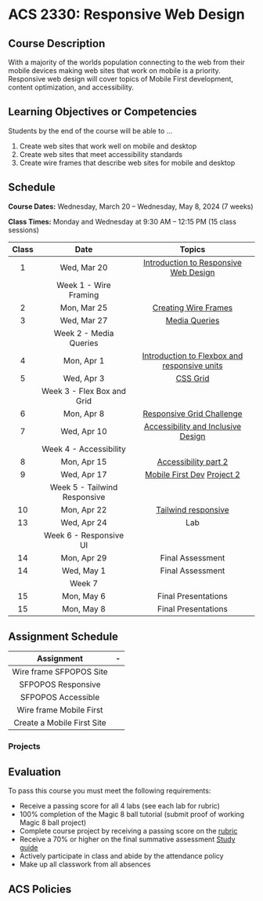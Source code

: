 # ACS 2330: Responsive Web Design

## Course Description

With a majority of the worlds population connecting to the web from their mobile devices making web sites that work on mobile is a priority. Responsive web design will cover topics of Mobile First development, content optimization, and accessibility. 

## Learning Objectives or Competencies

Students by the end of the course will be able to ...

1. Create web sites that work well on mobile and desktop
2. Create web sites that meet accessibility standards
3. Create wire frames that describe web sites for mobile and desktop

## Schedule

**Course Dates:** Wednesday, March 20 – Wednesday, May 8, 2024 (7 weeks)

**Class Times:** Monday and Wednesday at 9:30 AM – 12:15 PM (15 class sessions)

| Class |     Date    |                 Topics                  |
|:-----:|:-----------:|:---------------------------------------:|
|  1    | Wed, Mar 20 | [Introduction to Responsive Web Design] |
|       | Week 1 - Wire Framing |                               |
|  2    | Mon, Mar 25 | [Creating Wire Frames] |                |
|  3    | Wed, Mar 27 | [Media Queries] |
|       | Week 2 - Media Queries | 
|  4    | Mon, Apr  1 | [Introduction to Flexbox and responsive units] |
|  5    | Wed, Apr  3 | [CSS Grid] |
|       | Week 3 - Flex Box and Grid |                          |
|  6    | Mon, Apr  8 | [Responsive Grid Challenge] |
|  7    | Wed, Apr 10 | [Accessibility and Inclusive Design]    |
|       | Week 4 - Accessibility |                              |
|  8    | Mon, Apr 15 | [Accessibility part 2] |
|  9    | Wed, Apr 17 | [Mobile First Dev]  [Project 2] |
|       | Week 5 - Tailwind Responsive |                        |
| 10    | Mon, Apr 22 | [Tailwind responsive] |
| 13    | Wed, Apr 24 | Lab |
|       | Week 6 - Responsive UI |                              |
| 14    | Mon, Apr 29 | Final Assessment                        |
| 14    | Wed, May  1 | Final Assessment                        |
|       | Week 7      |                                         |
| 15    | Mon, May  6 | Final Presentations                     |
| 15    | Mon, May  8 | Final Presentations                     |

[Introduction to Responsive Web Design]: ./class-1.md
[Creating Wire Frames]: ./class-2.md

[Media Queries]: ./class-3.md
[Introduction to Flexbox and responsive units]: ./class-4.md

[CSS Grid]: ./class-5.md
[Responsive Grid Challenge]: https://github.com/Tech-at-DU/responsive-web-design-challenge

[Accessibility and Inclusive Design]: ./class-6.md
[Accessibility part 2]: ./class-7.md

[Mobile First Dev]: ./class-8.md
[Tailwind responsive]: ./class-9.md
[Project 2]: ./project-2.md

[Lab]: https://www.uxpin.com/studio/blog/user-interface-elements-every-designer-should-know/

## Assignment Schedule

| Assignment | - |
|:-------:|:------:|
| Wire frame SFPOPOS Site |  |
| SFPOPOS Responsive |  |
| SFPOPOS Accessible |  |
| Wire frame Mobile First |  |
| Create a Mobile First Site |  |

### Projects



## Evaluation

To pass this course you must meet the following requirements:

- Receive a passing score for all 4 labs (see each lab for rubric)
- 100% completion of the Magic 8 ball tutorial (submit proof of working Magic 8 ball project)
- Complete course project by receiving a passing score on the [rubric](https://docs.google.com/document/d/1vEAeNCwbG9OHmLzYCuV2VzmG0aC2VQdDLoypzXdALj4/edit?usp=sharing)
- Receive a 70% or higher on the final summative assessment [Study guide](StudyGuide.md)
- Actively participate in class and abide by the attendance policy
- Make up all classwork from all absences

## ACS Policies


